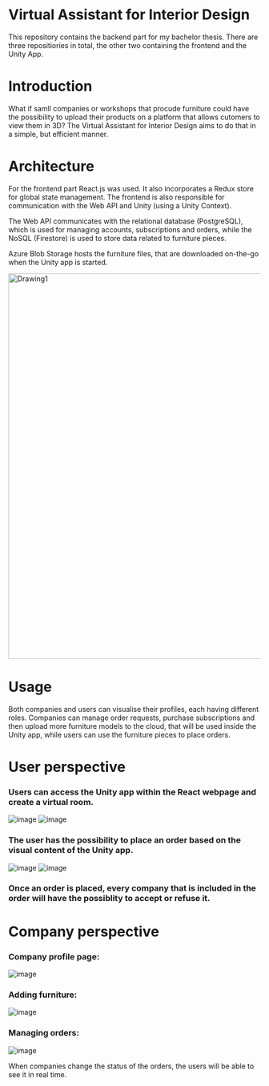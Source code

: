 # Virtual Assistant for Interior Design

This repository contains the backend part for my bachelor thesis. There are three repositiories in total, the other two containing the frontend and the Unity App.

# Introduction

What if samll companies or workshops that procude furniture could have the possibility to upload their products on a platform that allows cutomers to view them in 3D?
The Virtual Assistant for Interior Design aims to do that in a simple, but efficient manner.

# Architecture

For the frontend part React.js was used. It also incorporates a Redux store for global state management. The frontend is also responsible for communication with the Web API and Unity (using a Unity Context). 

The Web API communicates with the relational database (PostgreSQL), which is used for managing accounts, subscriptions and orders, while the NoSQL (Firestore) is used to store data related to furniture pieces.

Azure Blob Storage hosts the furniture files, that are downloaded on-the-go when the Unity app is started.

<img width="770" alt="Drawing1" src="https://user-images.githubusercontent.com/70344140/178999028-44d388f3-4071-4efd-9411-543b5e43c24c.png">

# Usage

Both companies and users can visualise their profiles, each having different roles. Companies can manage order requests, purchase subscriptions and then upload more furniture models to the cloud, that will be used inside the Unity app, while users can use the furniture pieces to place orders.


# User perspective

### Users can access the Unity app within the React webpage and create a virtual room.

![image](https://user-images.githubusercontent.com/70344140/178997272-2dbfa298-12dd-4e33-a2fc-d9d3bf73ac8b.png)
![image](https://user-images.githubusercontent.com/70344140/178997327-3c2f089b-266a-4226-adfe-3ed84f0f1960.png)

### The user has the possibility to place an order based on the visual content of the Unity app.

![image](https://user-images.githubusercontent.com/70344140/178997706-a913acee-0dd1-4c07-8706-bc1412c0cf71.png)
![image](https://user-images.githubusercontent.com/70344140/178997804-da0a56c9-170c-48aa-aaef-3122e4d08f5f.png)

### Once an order is placed, every company that is included in the order will have the possiblity to accept or refuse it.

# Company perspective

### Company profile page:

![image](https://user-images.githubusercontent.com/70344140/178995127-a96f099e-d12c-4746-ac34-237d387db060.png)

### Adding furniture:

![image](https://user-images.githubusercontent.com/70344140/178998165-48964bb9-dcb4-46a0-9592-c0b141a74cdf.png)

### Managing orders:

![image](https://user-images.githubusercontent.com/70344140/178998351-e4399320-b39b-425e-a8e2-4fc8a82b5084.png)

When companies change the status of the orders, the users will be able to see it in real time.


